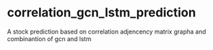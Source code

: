 # correlation_gcn_lstm_prediction
A stock prediction based on correlation adjencency matrix grapha and combinantion of gcn and lstm
